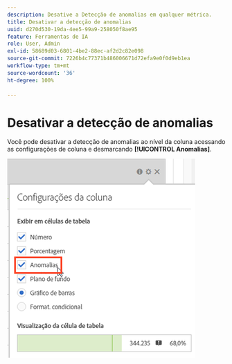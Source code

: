 ```yaml
---
description: Desative a Detecção de anomalias em qualquer métrica.
title: Desativar a detecção de anomalias
uuid: d270d530-19da-4ee5-99a9-258050f8ae95
feature: Ferramentas de IA
role: User, Admin
exl-id: 58689d03-6801-4be2-88ec-af2d2c82e098
source-git-commit: 7226b4c77371b486006671d72efa9e0f0d9eb1ea
workflow-type: tm+mt
source-wordcount: '36'
ht-degree: 100%

---
```


# Desativar a detecção de anomalias

Você pode desativar a detecção de anomalias ao nível da coluna acessando as configurações de coluna e desmarcando **[!UICONTROL Anomalias]**.

![](assets/turnoff_anomalies.png)
